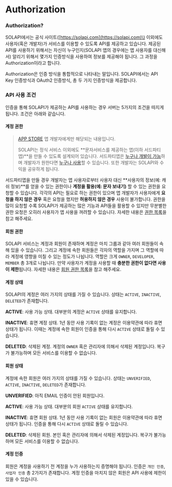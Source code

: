 # Authorization

### Authorization?

SOLAPI에서는 공식 사이트\([https://solapi.com](https://solapi.com)\) 이외에도 사용자\(혹은 개발자\)가 서비스를 이용할 수 있도록 API를 제공하고 있습니다. 제공된 API를 사용하기 위해서는 자신이 누구인지\(SOLAPI 앱의 경우에는 앱 사용자를 대신해서\) 알리기 위해서 몇가지 인증방식을 사용하여 정보를 제공해야 됩니다. 그 과정을 Authorization이라고 합니다.

Authorization은 인증 방식을 통합적으로 나타내는 말입니다. SOLAPI에서는 API Key 인증방식과 OAuth2 인증방식, 총 두 가지 인증방식을 제공합니다.

### API 사용 조건

인증을 통해 SOLAPI가 제공하는 API를 사용하는 경우 서버는 5가지의 조건을 따지게 됩니다. 조건은 아래와 같습니다.

#### 계정 권한

> [APP STORE](https://solapi.com/apps) 앱 개발자에게만 해당되는 내용입니다.
>
> SOLAPI는 정식 서비스 이외에도 **문자서비스를 제공하는 앱\(이하 서드파티 앱\)**을 만들 수 있도록 설계되어 있습니다. 서드파티앱은 [누구나 개발이 가능](https://docs.solapi.com/app-store/oauth2-node-and-express)하며 개발자가 원한다면 [누구나 사용](https://docs.solapi.com/app-store/undefined)할 수 있습니다. 또한 개발자는 SOLAPI와 수익을 공유하게 됩니다.

서드파티앱을 만들 경우 개발자는 앱 사용자로부터 사용자 대신 **사용자의 정보\(예: 캐쉬 정보\)**를 얻을 수 있는 권한이나 **계정을 활용\(예: 문자 보내기\)** 할 수 있는 권한을 요청할 수 있습니다. 각각의 API는 필요로 하는 권한이 있으며 앱 개발자가 사용자에게 **요청을 하지 않은 경우** 혹은 요청을 했지만 **허용하지 않은 경우** 사용이 불가합니다. 권한을 많이 요청할 수록 SOLAPI가 제공하는 많은 기능과 API들을 활용할 수 있지만 무분별한 권한 요청은 오히러 사용자가 앱 사용을 꺼려할 수 있습니다. 자세한 내용은 [권한 목록](https://docs.solapi.com/authentication/oauth2-3/scope)을 참고 해주세요.

#### 회원 권한

SOLAPI 서비스는 계정과 회원이 존재하며 계정은 마치 그룹과 같아 여러 회원들이 속해 있을 수 있습니다. 그리고 계정에 속한 회원들은 각자의 역할을 가지며 그 역할에 따라 계정에 영향을 미칠 수 있는 정도가 나뉩니다. 역할은 크게 `OWNER`, `DEVELOPER`, `MEMBER` 총 3개로 나뉩니다. 만약 사용자가 계정을 사용할 때 **충분한 권한이 없다면 사용이 제한**됩니다. 자세한 내용은 [회원 권한 목록](https://docs.solapi.com/authentication/undefined)을 참고 해주세요.

#### 계정 상태

SOLAPI의 계정은 여러 가지의 상태를 가질 수 있습니다. 상태는 `ACTIVE`, `INACTIVE`, `DELETED`가 존재합니다.

**ACTIVE**: 사용 가능 상태. 대부분의 계정은 `ACTIVE` 상태를 유지합니다.

**INACTIVE**: 휴면 계정 상태. 1년 동안 사용 기록이 없는 계정은 이용약관에 따라 휴면 상태가 됩니다. 이때는 계정에 속한 회원이 인증을 통해 다시 `ACTIVE` 상태로 돌릴 수 있습니다.

**DELETED**: 삭제된 계정. 계정의 `OWNER` 혹은 관리자에 의해서 삭제된 계정입니다. 복구가 불가능하며 모든 서비스를 이용할 수 없습니다.

#### 회원 상태

계정에 속한 회원은 여러 가지의 상태를 가질 수 있습니다. 상태는 `UNVERIFIED`, `ACTIVE`, `INACTIVE`, `DELETED`가 존재합니다.

**UNVERIFIED**: 아직 EMAIL 인증이 안된 회원입니다.

**ACTIVE**: 사용 가능 상태. 대부분의 회원 `ACTIVE` 상태를 유지합니다.

**INACTIVE**: 휴면 회원 상태. 1년 동안 사용 기록이 없는 회원은 이용약관에 따라 휴면 상태가 됩니다. 인증을 통해 다시 `ACTIVE` 상태로 돌릴 수 있습니다.

**DELETED**: 삭제된 회원. 본인 혹은 관리자에 의해서 삭제된 계정입니다. 복구가 불가능하며 모든 서비스를 이용할 수 없습니다.

#### 계정 인증

회원은 계정을 사용하기 전 계정을 누가 사용하는지 증명해야 됩니다. 인증은 `개인 인증`, `사업자 인증` 총 2가지가 존재합니다. 계정 인증을 마치지 않은 회원은 API 사용에 제한이 있을 수 있습니다.

